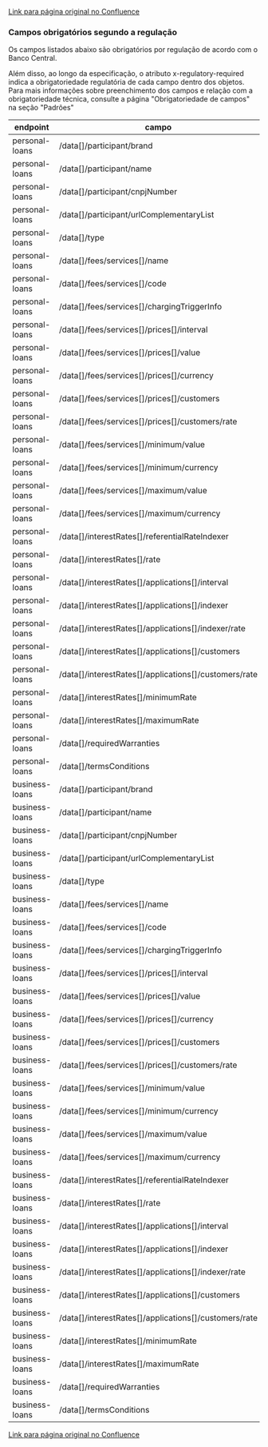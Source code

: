 [Link para página original no Confluence](https://openfinancebrasil.atlassian.net/wiki/spaces/OF/pages/223805611)

### Campos obrigatórios segundo a regulação

Os campos listados abaixo são obrigatórios por regulação de acordo com o Banco Central.

Além disso, ao longo da especificação, o atributo x-regulatory-required indica a obrigatoriedade regulatória de cada campo dentro dos objetos. Para mais informações sobre preenchimento dos campos e relação com a obrigatoriedade técnica, consulte a página "Obrigatoriedade de campos" na seção "Padrões"

| **endpoint** | **campo** | **Regulação** |
| --- | --- | --- |
| personal-loans | /data[]/participant/brand | IN n° 371 |
| personal-loans | /data[]/participant/name | IN n° 371 |
| personal-loans | /data[]/participant/cnpjNumber | IN n° 371 |
| personal-loans | /data[]/participant/urlComplementaryList | IN n° 371 |
| personal-loans | /data[]/type | IN n° 371 |
| personal-loans | /data[]/fees/services[]/name | IN n° 371 |
| personal-loans | /data[]/fees/services[]/code | IN n° 371 |
| personal-loans | /data[]/fees/services[]/chargingTriggerInfo | IN n° 371 |
| personal-loans | /data[]/fees/services[]/prices[]/interval | IN n° 371 |
| personal-loans | /data[]/fees/services[]/prices[]/value | IN n° 371 |
| personal-loans | /data[]/fees/services[]/prices[]/currency | IN n° 371 |
| personal-loans | /data[]/fees/services[]/prices[]/customers | IN n° 371 |
| personal-loans | /data[]/fees/services[]/prices[]/customers/rate | IN n° 371 |
| personal-loans | /data[]/fees/services[]/minimum/value | IN n° 371 |
| personal-loans | /data[]/fees/services[]/minimum/currency | IN n° 371 |
| personal-loans | /data[]/fees/services[]/maximum/value | IN n° 371 |
| personal-loans | /data[]/fees/services[]/maximum/currency | IN n° 371 |
| personal-loans | /data[]/interestRates[]/referentialRateIndexer | IN n° 371 |
| personal-loans | /data[]/interestRates[]/rate | IN n° 371 |
| personal-loans | /data[]/interestRates[]/applications[]/interval | IN n° 371 |
| personal-loans | /data[]/interestRates[]/applications[]/indexer | IN n° 371 |
| personal-loans | /data[]/interestRates[]/applications[]/indexer/rate | IN n° 371 |
| personal-loans | /data[]/interestRates[]/applications[]/customers | IN n° 371 |
| personal-loans | /data[]/interestRates[]/applications[]/customers/rate | IN n° 371 |
| personal-loans | /data[]/interestRates[]/minimumRate | IN n° 371 |
| personal-loans | /data[]/interestRates[]/maximumRate | IN n° 371 |
| personal-loans | /data[]/requiredWarranties | IN n° 371 |
| personal-loans | /data[]/termsConditions | IN n° 371 |
| business-loans | /data[]/participant/brand | IN n° 371 |
| business-loans | /data[]/participant/name | IN n° 371 |
| business-loans | /data[]/participant/cnpjNumber | IN n° 371 |
| business-loans | /data[]/participant/urlComplementaryList | IN n° 371 |
| business-loans | /data[]/type | IN n° 371 |
| business-loans | /data[]/fees/services[]/name | IN n° 371 |
| business-loans | /data[]/fees/services[]/code | IN n° 371 |
| business-loans | /data[]/fees/services[]/chargingTriggerInfo | IN n° 371 |
| business-loans | /data[]/fees/services[]/prices[]/interval | IN n° 371 |
| business-loans | /data[]/fees/services[]/prices[]/value | IN n° 371 |
| business-loans | /data[]/fees/services[]/prices[]/currency | IN n° 371 |
| business-loans | /data[]/fees/services[]/prices[]/customers | IN n° 371 |
| business-loans | /data[]/fees/services[]/prices[]/customers/rate | IN n° 371 |
| business-loans | /data[]/fees/services[]/minimum/value | IN n° 371 |
| business-loans | /data[]/fees/services[]/minimum/currency | IN n° 371 |
| business-loans | /data[]/fees/services[]/maximum/value | IN n° 371 |
| business-loans | /data[]/fees/services[]/maximum/currency | IN n° 371 |
| business-loans | /data[]/interestRates[]/referentialRateIndexer | IN n° 371 |
| business-loans | /data[]/interestRates[]/rate | IN n° 371 |
| business-loans | /data[]/interestRates[]/applications[]/interval | IN n° 371 |
| business-loans | /data[]/interestRates[]/applications[]/indexer | IN n° 371 |
| business-loans | /data[]/interestRates[]/applications[]/indexer/rate | IN n° 371 |
| business-loans | /data[]/interestRates[]/applications[]/customers | IN n° 371 |
| business-loans | /data[]/interestRates[]/applications[]/customers/rate | IN n° 371 |
| business-loans | /data[]/interestRates[]/minimumRate | IN n° 371 |
| business-loans | /data[]/interestRates[]/maximumRate | IN n° 371 |
| business-loans | /data[]/requiredWarranties | IN n° 371 |
| business-loans | /data[]/termsConditions | IN n° 371 |

[Link para página original no Confluence](https://openfinancebrasil.atlassian.net/wiki/spaces/OF/pages/223805611)